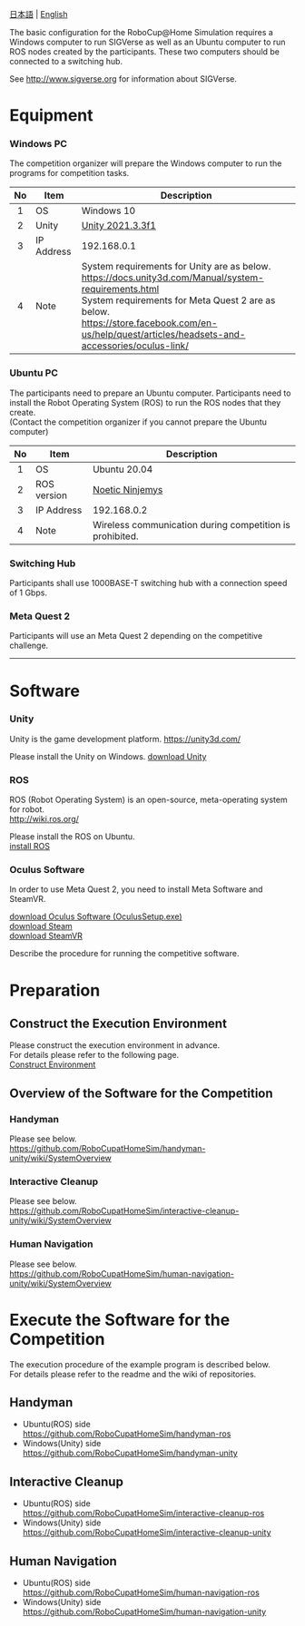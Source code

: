 [日本語](./new_team_ja.md) | [English](./new_team_en.md)

The basic configuration for the RoboCup@Home Simulation requires a Windows computer to run SIGVerse as well as an Ubuntu computer to run ROS nodes created by the participants. These two computers should be connected to a switching hub.  

See http://www.sigverse.org for information about SIGVerse.

# Equipment

### Windows PC

The competition organizer will prepare the Windows computer to run the programs for competition tasks.

| No | Item       | Description    |
|:--:| ---------- |----------------|
| 1  | OS         | Windows 10     |
| 2  | Unity      | [Unity 2021.3.3f1][download unity] |
| 3  | IP Address | 192.168.0.1    |
| 4  | Note       | System requirements for Unity are as below.<br>https://docs.unity3d.com/Manual/system-requirements.html<br> System requirements for Meta Quest 2 are as below.<br>https://store.facebook.com/en-us/help/quest/articles/headsets-and-accessories/oculus-link/ |

### Ubuntu PC

The participants need to prepare an Ubuntu computer. Participants need to install the Robot Operating System (ROS) to run the ROS nodes that they create.  
(Contact the competition organizer if you cannot prepare the Ubuntu computer)

| No | Item       | Description    |
|:--:| ---------- |----------------|
| 1  | OS         | Ubuntu 20.04    |
| 2  | ROS version| [Noetic Ninjemys][ros installation] |
| 3  | IP Address | 192.168.0.2    |
| 4  | Note       | Wireless communication during competition is prohibited. |

### Switching Hub

Participants shall use 1000BASE-T switching hub with a connection speed of 1 Gbps.

### Meta Quest 2

Participants will use an Meta Quest 2 depending on the competitive challenge.

[download unity]:https://unity3d.com/get-unity/download/archive "download"
[ros installation]:http://wiki.ros.org/noetic/Installation/Ubuntu "installation"

----------------------------------

# Software

### Unity

Unity is the game development platform.
https://unity3d.com/

Please install the Unity on Windows.
[download Unity][download unity]

### ROS

ROS (Robot Operating System) is an open-source, meta-operating system for robot.  
http://wiki.ros.org/

Please install the ROS on Ubuntu.  
[install ROS][ros installation]

### Oculus Software

In order to use Meta Quest 2, you need to install Meta Software and SteamVR.

[download Oculus Software (OculusSetup.exe)](https://store.facebook.com/quest/setup/)  
[download Steam](https://store.steampowered.com/about/)  
[download SteamVR](https://store.steampowered.com/app/250820/SteamVR/)  


Describe the procedure for running the competitive software.

# Preparation

## Construct the Execution Environment
Please construct the execution environment in advance.  
For details please refer to the following page.  
[Construct Environment](Environment.md)


## Overview of the Software for the Competition

### Handyman

Please see below.  
https://github.com/RoboCupatHomeSim/handyman-unity/wiki/SystemOverview

### Interactive Cleanup

Please see below.  
https://github.com/RoboCupatHomeSim/interactive-cleanup-unity/wiki/SystemOverview

### Human Navigation

Please see below.  
https://github.com/RoboCupatHomeSim/human-navigation-unity/wiki/SystemOverview

# Execute the Software for the Competition

The execution procedure of the example program is described below.  
For details please refer to the readme and the wiki of repositories.

## Handyman
- Ubuntu(ROS) side  
https://github.com/RoboCupatHomeSim/handyman-ros
- Windows(Unity) side  
https://github.com/RoboCupatHomeSim/handyman-unity

## Interactive Cleanup
- Ubuntu(ROS) side  
https://github.com/RoboCupatHomeSim/interactive-cleanup-ros
- Windows(Unity) side  
https://github.com/RoboCupatHomeSim/interactive-cleanup-unity

## Human Navigation
- Ubuntu(ROS) side  
https://github.com/RoboCupatHomeSim/human-navigation-ros
- Windows(Unity) side  
https://github.com/RoboCupatHomeSim/human-navigation-unity
